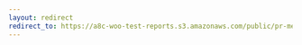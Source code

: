 ```yaml
---
layout: redirect
redirect_to: https://a8c-woo-test-reports.s3.amazonaws.com/public/pr-merge/38466/e2e/index.html
---
```

